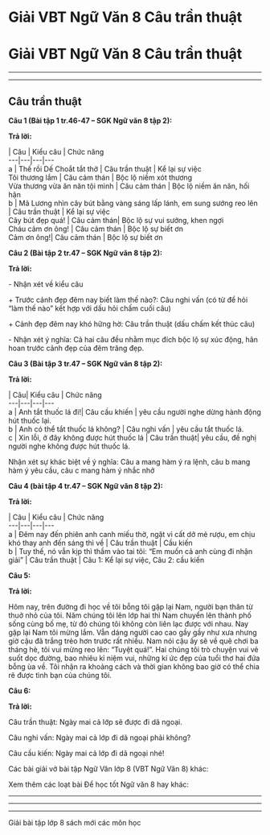 # Giải VBT Ngữ Văn 8 Câu trần thuật

# Giải VBT Ngữ Văn 8 Câu trần thuật

* * *

* * *

## Câu trần thuật

**Câu 1 (Bài tập 1 tr.46-47 – SGK Ngữ văn 8 tập 2):**

**Trả lời:**

| Câu | Kiểu câu | Chức năng   
---|---|---|---  
a | Thế rồi Dế Choắt tắt thở | Câu trần thuật | Kể lại sự việc   
Tôi thương lắm | Câu cảm thán | Bộc lộ niềm xót thương   
Vừa thương vừa ăn năn tội mình | Câu cảm thán | Bộc lộ niềm ăn năn, hối hận   
b | Mã Lương nhìn cây bút bằng vàng sáng lấp lánh, em sung sướng reo lên | Câu trần thuật | Kể lại sự việc   
Cây bút đẹp quá! | Câu cảm thán|  Bộc lộ sự vui sướng, khen ngợi   
Cháu cảm ơn ông! | Câu cảm thán | Bộc lộ sự biết ơn   
Cảm ơn ông!|  Câu cảm thán | Bộc lộ sự biết ơn   
  
**Câu 2 (Bài tập 2 tr.47 – SGK Ngữ văn 8 tập 2):**

**Trả lời:**

\- Nhận xét về kiểu câu 

\+ Trước cảnh đẹp đêm nay biết làm thế nào?: Câu nghi vấn (có từ để hỏi “làm thế nào” kết hợp với dấu hỏi chấm cuối câu) 

\+ Cảnh đẹp đêm nay khó hững hờ: Câu trần thuật (dấu chấm kết thúc câu) 

\- Nhận xét ý nghĩa: Cả hai câu đều nhằm mục đích bộc lộ sự xúc động, hân hoan trước cảnh đẹp của đêm trăng đẹp. 

**Câu 3 (Bài tập 3 tr.47 – SGK Ngữ văn 8 tập 2):**

**Trả lời:**

| Câu|  Kiểu câu | Chức năng   
---|---|---|---  
a | Anh tắt thuốc lá đi!|  Câu cầu khiến | yêu cầu người nghe dừng hành động hút thuốc lại.   
b | Anh có thể tắt thuốc lá không? | Câu nghi vấn | yêu cầu tắt thuốc lá.   
c | Xin lỗi, ở đây không được hút thuốc lá | Câu trần thuật|  yêu cầu, đề nghị người nghe không được hút thuốc lá.   
  
Nhận xét sự khác biệt về ý nghĩa: Câu a mang hàm ý ra lệnh, câu b mang hàm ý yêu cầu, câu c mang hàm ý nhắc nhở 

**Câu 4 (bài tập 4 tr.47 – SGK Ngữ văn 8 tập 2):**

**Trả lời:**

| Câu | Kiểu câu | Chức năng   
---|---|---|---  
a | Đêm nay đến phiên anh canh miếu thờ, ngặt vì cất dở mẻ rượu, em chịu khó thay anh đến sáng thì về | Câu trần thuật | Cầu kiến   
b | Tuy thế, nó vẫn kịp thì thầm vào tai tôi: “Em muốn cả anh cùng đi nhận giải” | Câu trần thuật | Câu 1: Kể lại sự việc, Câu 2: cầu kiến   
  
**Câu 5:**

**Trả lời:**

Hôm nay, trên đường đi học về tôi bỗng tôi gặp lại Nam, người bạn thân từ thuở nhỏ của tôi. Năm chúng tôi lên lớp hai thì Nam chuyển lên thành phố sống cùng bố mẹ, từ đó chúng tôi không còn liên lạc được với nhau. Nay gặp lại Nam tôi mừng lắm. Vẫn dáng người cao cao gầy gầy như xưa nhưng giờ cậu đã trắng trẻo hơn trước rất nhiều. Nam nói cậu ấy sẽ về quê chơi ba tháng hè, tôi vui mừng reo lên: “Tuyệt quá!”. Hai chúng tôi trò chuyện vui vẻ suốt dọc đường, bao nhiêu kỉ niệm vui, những kí ức đẹp của tuổi thơ hai đứa bỗng ùa về. Tôi nhận ra khoảng cách và thời gian không bao giờ có thể chia rẽ được tình bạn của chúng tôi. 

**Câu 6:**

**Trả lời:**

Câu trần thuật: Ngày mai cả lớp sẽ được đi dã ngoại. 

Câu nghi vấn: Ngày mai cả lớp đi dã ngoại phải không? 

Câu cầu kiến: Ngày mai cả lớp đi dã ngoại nhé! 

Các bài giải vở bài tập Ngữ Văn lớp 8 (VBT Ngữ Văn 8) khác:

Xem thêm các loạt bài Để học tốt Ngữ văn 8 hay khác:

* * *

* * *

* * *

Giải bài tập lớp 8 sách mới các môn học
